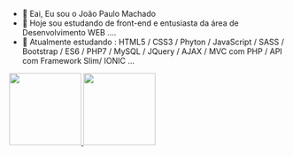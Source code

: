 - 👋 Eai, Eu sou o João Paulo Machado
- 👀 Hoje sou estudando de front-end e entusiasta da área de Desenvolvimento WEB ....
- 🌱 Atualmente estudando : HTML5 / CSS3 / Phyton / JavaScript / SASS / Bootstrap / ES6 / PHP7 / MySQL / JQuery / AJAX / MVC com PHP / API com Framework Slim/ IONIC ...

<div>
  <a href="https://github.com/machadpjp">
    <img height="130em" src="https://github-readme-stats.vercel.app/api?username=machadojp&show_icons=true&theme=dark&include_all_commits=truecount_private=true"/>
    <img height="130em" src="https://github-readme-stats.vercel.app/api/top-langs/?username=machadojp&layout=compactlangs_count=16&theme=dark"/>
</div>    
  
